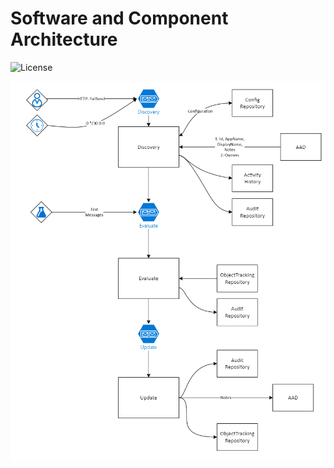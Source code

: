 # Software and Component Architecture
![License](https://img.shields.io/badge/license-MIT-green.svg)

![Logical view](images/architecture-logical-view.png)